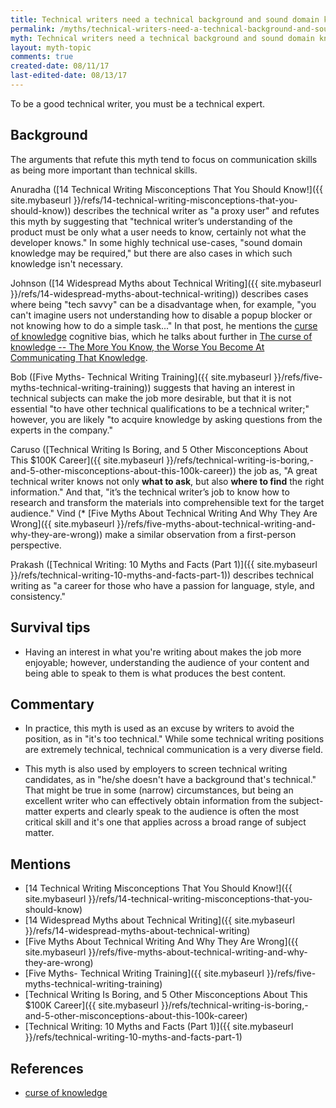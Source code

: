 ```yaml
---
title: Technical writers need a technical background and sound domain knowledge
permalink: /myths/technical-writers-need-a-technical-background-and-sound-domain-knowledge
myth: Technical writers need a technical background and sound domain knowledge
layout: myth-topic
comments: true
created-date: 08/11/17
last-edited-date: 08/13/17
---
```


To be a good technical writer, you must be a technical expert.

## Background

The arguments that refute this myth tend to focus on communication skills as being more important than technical skills. 

Anuradha ([14 Technical Writing Misconceptions That You Should Know!]({{ site.mybaseurl }}/refs/14-technical-writing-misconceptions-that-you-should-know)) describes the technical writer as "a proxy user" and refutes this myth by suggesting that "technical writer’s understanding of the product must be only what a user needs to know, certainly not what the developer knows." In some highly technical use-cases, "sound domain knowledge may be required," but there are also cases in which such knowledge isn't necessary.

Johnson ([14 Widespread Myths about Technical Writing]({{ site.mybaseurl }}/refs/14-widespread-myths-about-technical-writing)) describes cases where being "tech savvy" can be a disadvantage when, for example, "you can't imagine users not understanding how to disable a popup blocker or not knowing how to do a simple task..." In that post, he mentions the [curse of knowledge](https://en.wikipedia.org/wiki/Curse_of_knowledge) cognitive bias, which he talks about further in [The curse of knowledge -- The More You Know, the Worse You Become At Communicating That Knowledge](http://idratherbewriting.com/2007/01/24/the-curse-of-knowledge-the-more-you-know-the-worse-communicator-you-become/).

Bob ([Five Myths- Technical Writing Training]({{ site.mybaseurl }}/refs/five-myths-technical-writing-training)) suggests that having an interest in technical subjects can make the job more desirable, but that it is not essential "to have other technical qualifications to be a technical writer;" however, you are likely "to acquire knowledge by asking questions from the experts in the company."

Caruso ([Technical Writing Is Boring, and 5 Other Misconceptions About This $100K Career]({{ site.mybaseurl }}/refs/technical-writing-is-boring,-and-5-other-misconceptions-about-this-100k-career)) the job as, "A great technical writer knows not only **what to ask**, but also **where to find** the right information." And that, "it’s the technical writer’s job to know how to research and transform the materials into comprehensible text for the target audience." Vind (* [Five Myths About Technical Writing And Why They Are Wrong]({{ site.mybaseurl }}/refs/five-myths-about-technical-writing-and-why-they-are-wrong)) make a similar observation from a first-person perspective.

Prakash ([Technical Writing: 10 Myths and Facts (Part 1)]({{ site.mybaseurl }}/refs/technical-writing-10-myths-and-facts-part-1)) describes technical writing as "a career for those who have a passion for language, style, and consistency."

## Survival tips

* Having an interest in what you're writing about makes the job more enjoyable; however, understanding the audience of your content and being able to speak to them is what produces the best content.

## Commentary

* In practice, this myth is used as an excuse by writers to avoid the position, as in "it's too technical." While some technical writing positions are extremely technical, technical communication is a very diverse field.

* This myth is also used by employers to screen technical writing candidates, as in "he/she doesn't have a background that's technical." That might be true in some (narrow) circumstances, but being an excellent writer who can effectively obtain information from the subject-matter experts and clearly speak to the audience is often the most critical skill and it's one that applies across a broad range of subject matter.

## Mentions

* [14 Technical Writing Misconceptions That You Should Know!]({{ site.mybaseurl }}/refs/14-technical-writing-misconceptions-that-you-should-know)
* [14 Widespread Myths about Technical Writing]({{ site.mybaseurl }}/refs/14-widespread-myths-about-technical-writing)
* [Five Myths About Technical Writing And Why They Are Wrong]({{ site.mybaseurl }}/refs/five-myths-about-technical-writing-and-why-they-are-wrong)
* [Five Myths- Technical Writing Training]({{ site.mybaseurl }}/refs/five-myths-technical-writing-training)
* [Technical Writing Is Boring, and 5 Other Misconceptions About This $100K Career]({{ site.mybaseurl }}/refs/technical-writing-is-boring,-and-5-other-misconceptions-about-this-100k-career)
* [Technical Writing: 10 Myths and Facts (Part 1)]({{ site.mybaseurl }}/refs/technical-writing-10-myths-and-facts-part-1)

## References

* [curse of knowledge](https://en.wikipedia.org/wiki/Curse_of_knowledge)